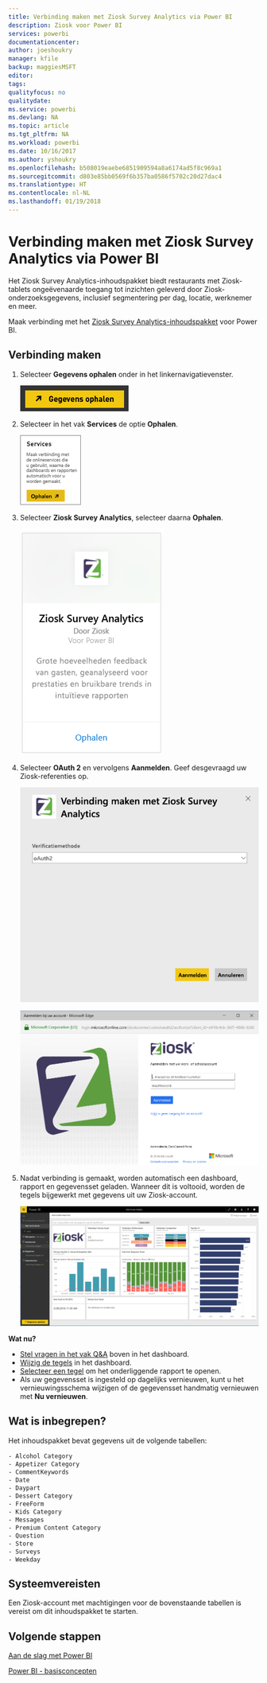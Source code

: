```yaml
---
title: Verbinding maken met Ziosk Survey Analytics via Power BI
description: Ziosk voor Power BI
services: powerbi
documentationcenter: 
author: joeshoukry
manager: kfile
backup: maggiesMSFT
editor: 
tags: 
qualityfocus: no
qualitydate: 
ms.service: powerbi
ms.devlang: NA
ms.topic: article
ms.tgt_pltfrm: NA
ms.workload: powerbi
ms.date: 10/16/2017
ms.author: yshoukry
ms.openlocfilehash: b508019eaebe6851909594a8a6174ad5f8c969a1
ms.sourcegitcommit: d803e85bb0569f6b357ba0586f5702c20d27dac4
ms.translationtype: HT
ms.contentlocale: nl-NL
ms.lasthandoff: 01/19/2018
---
```

# <a name="connect-to-ziosk-survey-analytics-with-power-bi"></a>Verbinding maken met Ziosk Survey Analytics via Power BI
Het Ziosk Survey Analytics-inhoudspakket biedt restaurants met Ziosk-tablets ongeëvenaarde toegang tot inzichten geleverd door Ziosk-onderzoeksgegevens, inclusief segmentering per dag, locatie, werknemer en meer.

Maak verbinding met het [Ziosk Survey Analytics-inhoudspakket](https://app.powerbi.com/getdata/services/ziosk-survey-analytics) voor Power BI.

## <a name="how-to-connect"></a>Verbinding maken
1. Selecteer **Gegevens ophalen** onder in het linkernavigatievenster.  
   
    ![](media/service-connect-to-ziosk/getdata.png)
2. Selecteer in het vak **Services** de optie **Ophalen**.  
   
    ![](media/service-connect-to-ziosk/services.png)
3. Selecteer **Ziosk Survey Analytics**, selecteer daarna **Ophalen**.  
   
    ![](media/service-connect-to-ziosk/ziosk.png)
4. Selecteer **OAuth 2** en vervolgens **Aanmelden**. Geef desgevraagd uw Ziosk-referenties op.
   
    ![](media/service-connect-to-ziosk/creds.png)
   
    ![](media/service-connect-to-ziosk/creds2.png)
5. Nadat verbinding is gemaakt, worden automatisch een dashboard, rapport en gegevensset geladen. Wanneer dit is voltooid, worden de tegels bijgewerkt met gegevens uit uw Ziosk-account.
   
    ![](media/service-connect-to-ziosk/dashboard.png)

**Wat nu?**

* [Stel vragen in het vak Q&A](power-bi-q-and-a.md) boven in het dashboard.
* [Wijzig de tegels](service-dashboard-edit-tile.md) in het dashboard.
* [Selecteer een tegel](service-dashboard-tiles.md) om het onderliggende rapport te openen.
* Als uw gegevensset is ingesteld op dagelijks vernieuwen, kunt u het vernieuwingsschema wijzigen of de gegevensset handmatig vernieuwen met **Nu vernieuwen**.

## <a name="whats-included"></a>Wat is inbegrepen?
Het inhoudspakket bevat gegevens uit de volgende tabellen:  

    - Alcohol Category  
    - Appetizer Category  
    - CommentKeywords  
    - Date  
    - Daypart  
    - Dessert Category  
    - FreeForm  
    - Kids Category  
    - Messages  
    - Premium Content Category  
    - Question  
    - Store  
    - Surveys  
    - Weekday  


## <a name="system-requirements"></a>Systeemvereisten
Een Ziosk-account met machtigingen voor de bovenstaande tabellen is vereist om dit inhoudspakket te starten.

## <a name="next-steps"></a>Volgende stappen
[Aan de slag met Power BI](service-get-started.md)

[Power BI - basisconcepten](service-basic-concepts.md)


